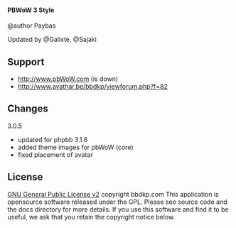 #### PBWoW 3 Style

@author Paybas

Updated by @Galixte, @Sajaki

## Support
- http://www.pbWoW.com (is down)
- http://www.avathar.be/bbdkp/viewforum.php?f=82

## Changes

3.0.5
- updated for phpbb 3.1.6
- added theme images for pbWoW (core)
- fixed placement of avatar

## License

[GNU General Public License v2](http://opensource.org/licenses/gpl-2.0.php)
copyright bbdkp.com
This application is opensource software released under the GPL. Please see source code and the docs directory for more details. If you use this software and find it to be useful, we ask that you retain the copyright notice below.



